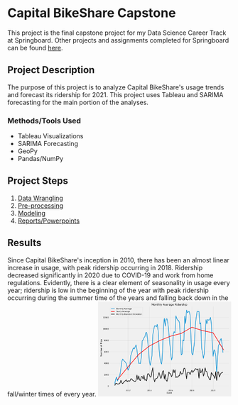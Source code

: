 # Capital BikeShare Capstone
This project is the final capstone project for my Data Science Career Track at Springboard. Other projects and assignments completed for Springboard can be found [here](https://github.com/jhlee515/Springboard).

## Project Description
The purpose of this project is to analyze Capital BikeShare's usage trends and forecast its ridership for 2021. This project uses Tableau and SARIMA forecasting for the main portion of the analyses. 

### Methods/Tools Used
* Tableau Visualizations
* SARIMA Forecasting
* GeoPy 
* Pandas/NumPy

## Project  Steps
1. [Data Wrangling](https://github.com/jhlee515/BikeShare_capstone/blob/master/1_datawrangling.ipynb)
2. [Pre-processing](https://github.com/jhlee515/BikeShare_capstone/blob/master/2_preprocessing.ipynb)
3. [Modeling](https://github.com/jhlee515/BikeShare_capstone/blob/master/3_modeling.ipynb)
4. [Reports/Powerpoints](https://github.com/jhlee515/BikeShare_capstone/tree/master/docs)

## Results
Since Capital BikeShare's inception in 2010, there has been an almost linear increase in usage, with peak ridership occurring in 2018. Ridership decreased significantly in 2020 due to COVID-19 and work from home regulations. Evidently, there is a clear element of seasonality in usage every year; ridership is low in the beginning of the year with peak ridership occurring during the summer time of the years and falling back down in the fall/winter times of every year. 
<img src="https://github.com/jhlee515/BikeShare_capstone/blob/master/figs/monthly_avg.png" width = 300>


